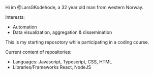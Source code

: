 Hi im @LarsGKodehode,
a 32 year old man from western Norway.

Interests:
- Automation
- Data visualization, aggregation & dissemination

This is my starting reposotory while participating in a coding course.

Current content of repositories:
- Languages:
    Javascript, Typescript, CSS, HTML
- Libraries/Frameworks
    React, NodeJS


<!---
LarsGKodehode/LarsGKodehode is a ✨ special ✨ repository because its `README.md` (this file) appears on your GitHub profile.
You can click the Preview link to take a look at your changes.
--->

